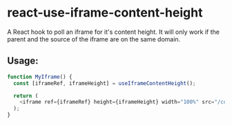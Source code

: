 # react-use-iframe-content-height

A React hook to poll an iframe for it's content height. It will only work if the
parent and the source of the iframe are on the same domain.

## Usage:

```javascript
function MyIframe() {
  const [iframeRef, iframeHeight] = useIframeContentHeight();

  return (
    <iframe ref={iframeRef} height={iframeHeight} width="100%" src="/content" />
  );
}
```
